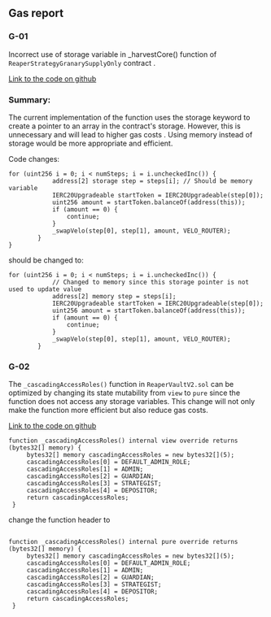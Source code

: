 ## Gas report
### G-01 

Incorrect use of storage variable in _harvestCore() function of `ReaperStrategyGranarySupplyOnly` contract .

[Link to the code on github](https://github.com/code-423n4/2023-02-ethos/blob/73687f32b934c9d697b97745356cdf8a1f264955/Ethos-Vault/contracts/ReaperStrategyGranarySupplyOnly.sol#L117-L124)

### Summary:
The current implementation of the function uses the storage keyword to create a pointer to an array in the contract's storage. However, this is unnecessary and will lead to higher gas costs . Using memory instead of storage would be more appropriate and efficient.

Code changes:

```solidity
for (uint256 i = 0; i < numSteps; i = i.uncheckedInc()) {
            address[2] storage step = steps[i]; // Should be memory variable
            IERC20Upgradeable startToken = IERC20Upgradeable(step[0]);
            uint256 amount = startToken.balanceOf(address(this));
            if (amount == 0) {
                continue;
            }
            _swapVelo(step[0], step[1], amount, VELO_ROUTER);
        }
}
```

should be changed to:

```solidity
for (uint256 i = 0; i < numSteps; i = i.uncheckedInc()) {
            // Changed to memory since this storage pointer is not used to update value
            address[2] memory step = steps[i]; 
            IERC20Upgradeable startToken = IERC20Upgradeable(step[0]);
            uint256 amount = startToken.balanceOf(address(this));
            if (amount == 0) {
                continue;
            }
            _swapVelo(step[0], step[1], amount, VELO_ROUTER);
        }
```

### G-02

The `_cascadingAccessRoles()` function in `ReaperVaultV2.sol` can be optimized by changing its state mutability from `view` to `pure` since the function does not access any storage variables. This change will not only make the function more efficient but also reduce gas costs.

[Link to the code on github](https://github.com/code-423n4/2023-02-ethos/blob/73687f32b934c9d697b97745356cdf8a1f264955/Ethos-Vault/contracts/ReaperVaultV2.sol#L659-L667)

   ```solidity
   function _cascadingAccessRoles() internal view override returns (bytes32[] memory) {
        bytes32[] memory cascadingAccessRoles = new bytes32[](5);
        cascadingAccessRoles[0] = DEFAULT_ADMIN_ROLE;
        cascadingAccessRoles[1] = ADMIN;
        cascadingAccessRoles[2] = GUARDIAN;
        cascadingAccessRoles[3] = STRATEGIST;
        cascadingAccessRoles[4] = DEPOSITOR;
        return cascadingAccessRoles;
    }
```

change the function header to 

   ```solidity
   
function _cascadingAccessRoles() internal pure override returns (bytes32[] memory) {
        bytes32[] memory cascadingAccessRoles = new bytes32[](5);
        cascadingAccessRoles[0] = DEFAULT_ADMIN_ROLE;
        cascadingAccessRoles[1] = ADMIN;
        cascadingAccessRoles[2] = GUARDIAN;
        cascadingAccessRoles[3] = STRATEGIST;
        cascadingAccessRoles[4] = DEPOSITOR;
        return cascadingAccessRoles;
    }
```
